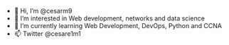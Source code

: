 - 👋 Hi, I’m @cesarm9
- 👀 I’m interested in Web development, networks and data science
- 🌱 I’m currently learning Web Development, DevOps, Python and CCNA 
- 📫 Twitter @cesare1m1

<!---
cesarm9/cesarm9 is a ✨ special ✨ repository because its `README.md` (this file) appears on your GitHub profile.
You can click the Preview link to take a look at your changes.
--->

